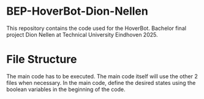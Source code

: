 # BEP-HoverBot-Dion-Nellen
This repository contains the code used for the HoverBot. 
Bachelor final project Dion Nellen at Technical University Eindhoven 2025.

# File Structure
The main code has to be executed. The main code itself will use the other 2 files when necessary.
In the main code, define the desired states using the boolean variables in the beginning of the code.
